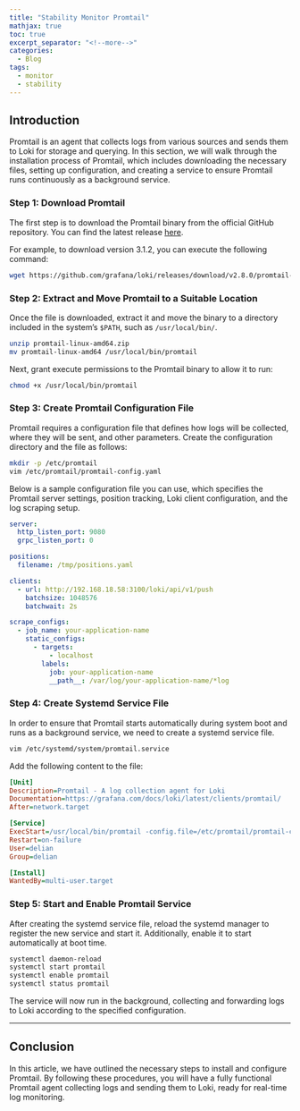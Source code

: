 ```yaml
---
title: "Stability Monitor Promtail"
mathjax: true
toc: true
excerpt_separator: "<!--more-->"
categories:
  - Blog
tags:
  - monitor
  - stability
---
```


## Introduction

Promtail is an agent that collects logs from various sources and sends them to Loki for storage and querying. In this section, we will walk through the installation process of Promtail, which includes downloading the necessary files, setting up configuration, and creating a service to ensure Promtail runs continuously as a background service.

### Step 1: Download Promtail

The first step is to download the Promtail binary from the official GitHub repository. You can find the latest release [here](https://github.com/grafana/loki/releases).

For example, to download version 3.1.2, you can execute the following command:

```bash
wget https://github.com/grafana/loki/releases/download/v2.8.0/promtail-linux-amd64.zip
```

### Step 2: Extract and Move Promtail to a Suitable Location

Once the file is downloaded, extract it and move the binary to a directory included in the system’s `$PATH`, such as `/usr/local/bin/`.

```bash
unzip promtail-linux-amd64.zip
mv promtail-linux-amd64 /usr/local/bin/promtail
```

Next, grant execute permissions to the Promtail binary to allow it to run:

```bash
chmod +x /usr/local/bin/promtail
```

### Step 3: Create Promtail Configuration File

Promtail requires a configuration file that defines how logs will be collected, where they will be sent, and other parameters. Create the configuration directory and the file as follows:

```bash
mkdir -p /etc/promtail
vim /etc/promtail/promtail-config.yaml
```

Below is a sample configuration file you can use, which specifies the Promtail server settings, position tracking, Loki client configuration, and the log scraping setup.

```yaml
server:
  http_listen_port: 9080
  grpc_listen_port: 0

positions:
  filename: /tmp/positions.yaml

clients:
  - url: http://192.168.18.58:3100/loki/api/v1/push
    batchsize: 1048576
    batchwait: 2s

scrape_configs:
  - job_name: your-application-name
    static_configs:
      - targets:
          - localhost
        labels:
          job: your-application-name
          __path__: /var/log/your-application-name/*log
```

### Step 4: Create Systemd Service File

In order to ensure that Promtail starts automatically during system boot and runs as a background service, we need to create a systemd service file.

```bash
vim /etc/systemd/system/promtail.service
```

Add the following content to the file:

```ini
[Unit]
Description=Promtail - A log collection agent for Loki
Documentation=https://grafana.com/docs/loki/latest/clients/promtail/
After=network.target

[Service]
ExecStart=/usr/local/bin/promtail -config.file=/etc/promtail/promtail-config.yaml
Restart=on-failure
User=delian
Group=delian

[Install]
WantedBy=multi-user.target
```

### Step 5: Start and Enable Promtail Service

After creating the systemd service file, reload the systemd manager to register the new service and start it. Additionally, enable it to start automatically at boot time.

```bash
systemctl daemon-reload
systemctl start promtail
systemctl enable promtail
systemctl status promtail
```

The service will now run in the background, collecting and forwarding logs to Loki according to the specified configuration.

---

## Conclusion

In this article, we have outlined the necessary steps to install and configure Promtail. By following these procedures, you will have a fully functional Promtail agent collecting logs and sending them to Loki, ready for real-time log monitoring.
